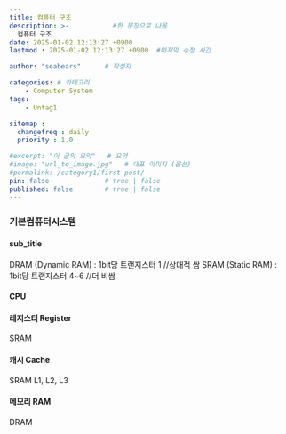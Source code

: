 ```yaml
---
title: 컴퓨터 구조
description: >-           #한 문장으로 나옴
  컴퓨터 구조
date: 2025-01-02 12:13:27 +0900
lastmod : 2025-01-02 12:13:27 +0900  #마지막 수정 시간

author: "seabears"      # 작성자

categories: # 카테고리
    - Computer System
tags: 
    - Untag1

sitemap :
  changefreq : daily
  priority : 1.0

#excerpt: "이 글의 요약"   # 요약
#image: "url_to_image.jpg"   # 대표 이미지 (옵션)
#permalink: /category1/first-post/
pin: false              # true | false
published: false        # true | false
---
```


### 기본컴퓨터시스템

#### sub_title


DRAM (Dynamic RAM) : 1bit당 트랜지스터 1    //상대적 쌈
SRAM (Static RAM) : 1bit당 트랜지스터 4~6  //더 비쌈

#### CPU


#### 레지스터 Register
SRAM

#### 캐시 Cache
SRAM
L1, L2, L3

#### 메모리 RAM
DRAM

